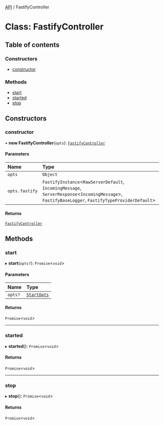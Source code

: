 [API](../README.md) / FastifyController

# Class: FastifyController

## Table of contents

### Constructors

- [constructor](FastifyController.md#constructor)

### Methods

- [start](FastifyController.md#start)
- [started](FastifyController.md#started)
- [stop](FastifyController.md#stop)

## Constructors

### constructor

• **new FastifyController**(`opts`): [`FastifyController`](FastifyController.md)

#### Parameters

| Name | Type |
| :------ | :------ |
| `opts` | `Object` |
| `opts.fastify` | `FastifyInstance`\<`RawServerDefault`, `IncomingMessage`, `ServerResponse`\<`IncomingMessage`\>, `FastifyBaseLogger`, `FastifyTypeProviderDefault`\> |

#### Returns

[`FastifyController`](FastifyController.md)

## Methods

### start

▸ **start**(`opts?`): `Promise`\<`void`\>

#### Parameters

| Name | Type |
| :------ | :------ |
| `opts?` | [`StartOpts`](../interfaces/internal_.StartOpts.md) |

#### Returns

`Promise`\<`void`\>

___

### started

▸ **started**(): `Promise`\<`void`\>

#### Returns

`Promise`\<`void`\>

___

### stop

▸ **stop**(): `Promise`\<`void`\>

#### Returns

`Promise`\<`void`\>
